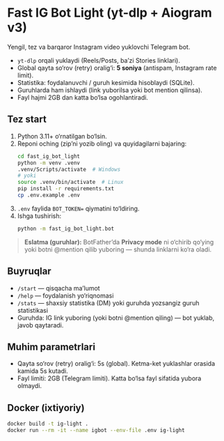 # Fast IG Bot Light (yt-dlp + Aiogram v3)

Yengil, tez va barqaror Instagram video yuklovchi Telegram bot.
- `yt-dlp` orqali yuklaydi (Reels/Posts, ba’zi Stories linklari).
- Global qayta so‘rov (retry) oralig‘i: **5 soniya** (antispam, Instagram rate limit).
- Statistika: foydalanuvchi / guruh kesimida hisoblaydi (SQLite).
- Guruhlarda ham ishlaydi (link yuborilsa yoki bot mention qilinsa).
- Fayl hajmi 2GB dan katta bo‘lsa ogohlantiradi.

## Tez start
1. Python 3.11+ o‘rnatilgan bo‘lsin.
2. Reponi oching (zip’ni yozib oling) va quyidagilarni bajaring:
   ```bash
   cd fast_ig_bot_light
   python -m venv .venv
   .venv/Scripts/activate  # Windows
   # yoki
   source .venv/bin/activate  # Linux
   pip install -r requirements.txt
   cp .env.example .env
   ```
3. `.env` faylida `BOT_TOKEN=` qiymatini to‘ldiring.
4. Ishga tushirish:
   ```bash
   python -m fast_ig_bot_light.bot
   ```

> **Eslatma (guruhlar):** BotFather’da **Privacy mode** ni o‘chirib qo‘ying yoki botni @mention qilib yuboring — shunda linklarni ko‘ra oladi.

## Buyruqlar
- `/start` — qisqacha ma’lumot
- `/help` — foydalanish yo‘riqnomasi
- `/stats` — shaxsiy statistika (DM) yoki guruhda yozsangiz guruh statistikasi
- Guruhda: IG link yuboring (yoki botni @mention qiling) — bot yuklab, javob qaytaradi.

## Muhim parametrlari
- Qayta so‘rov (retry) oralig‘i: 5s (global). Ketma-ket yuklashlar orasida kamida 5s kutadi.
- Fayl limiti: 2GB (Telegram limiti). Katta bo‘lsa fayl sifatida yubora olmaydi.

## Docker (ixtiyoriy)
```bash
docker build -t ig-light .
docker run --rm -it --name igbot --env-file .env ig-light
```